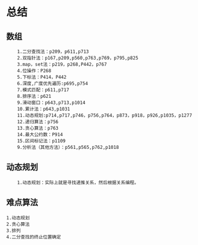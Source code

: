 # 总结
## 数组
        1.二分查找法：p209，p611,p713
        2.双指针法：p167,p209,p560,p763,p769，p795,p825
        3.map，set法：p219，p268,P442，p767
        4.位操作：P268
        5.下标法：P414，P442
        6.深度,广度优先遍历:p695,p754
        7.模式匹配：p611,p717
        8.排序法：p621
        9.滑动窗口：p643,p713,p1014
        10.累计法：p643,p1031
        11.动态规划:p714,p717,p746，p756,p764，p873，p918，p926,p1035，p1277
        12.递归算法：p756
        13.贪心算法：p763
        14.最大公约数：P914
        15.区间标记法：p1109
        9.分析法（其他方法）：p561,p565,p762,p1018
## 动态规划
        1.动态规划：实际上就是寻找递推关系，然后根据关系编程。
 
## 难点算法
    1.动态规划
    2.贪心算法
    3.排列
    4.二分查找的终止位置确定